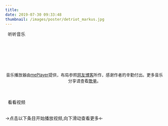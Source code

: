 ```yaml
---
title: 
date: 2019-07-30 09:33:48
thumbnail: /images/poster/detriot_markus.jpg
---
```

<div class="music-container">
    <div class="music-player">
        <div class="d-title">
                <i class="fa fa-music"></i>&nbsp;&nbsp;听听音乐
        </div>
        <br/>
    </div>
    <div id="musicarea">
        <div class="music"></div>
        <p id="p_message"><span id="music_story_message" class="span_animation"></span></p>
        <br/>
        <ul id="musiclist"></ul>
        <br/>
        <div id="desc"></div>
    </div>
</div>

<link rel="stylesheet" href="/css/meplayer.min.css"/>
<script type="text/javascript" defer src="/js/meplayer.js"></script>
<script type="text/javascript" defer src="/js/music.js"></script>

<br/>
<p style = "text-align:center"><span style="font-size:13px;">音乐播放器由<a href="https://github.com/newraina/mePlayer" target="_blank" rel="noopener">mePlayer</a>提供，布局参照<a href="https://dp2px.com/music/" target="_blank" rel="noopener">网友博客</a>所作，感谢作者的辛勤付出。更多音乐分享请查看<a href="https://removeif.github.io/music/">歌单</a>。</span></p>
<link rel="stylesheet" href="/css/DPlayer.min.css"/>
<br/>
<br/>
<div class="video-player">
    <div class="d-title">
            <i class="fa fa-video-camera"></i>&nbsp;&nbsp;看看视频
    </div>
    <br/>
    <p class="hits">->点击以下条目开始播放视频,向下滑动查看更多<-</p>
    <div id="video-list"></div>
    <br/>
    <div id="dplayer"><br/></div>
</div>
<script src="/js/DPlayer.min.js"></script>
